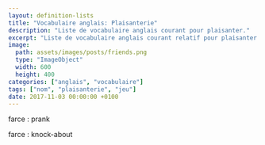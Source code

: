 ```yaml
---
layout: definition-lists
title: "Vocabulaire anglais: Plaisanterie"
description: "Liste de vocabulaire anglais courant pour plaisanter."
excerpt: "Liste de vocabulaire anglais courant relatif pour plaisanter."
image:
  path: assets/images/posts/friends.png
  type: "ImageObject"
  width: 600
  height: 400
categories: ["anglais", "vocabulaire"]
tags: ["nom", "plaisanterie", "jeu"]
date: 2017-11-03 00:00:00 +0100
---
```


farce
: prank

farce
: knock-about
